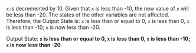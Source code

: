 `x` is decremented by 10. Given that `x` is less than -10, the new value of `x` will be less than -20. The states of the other variables are not affected. Therefore, the Output State is: `x` is less than or equal to 0, `x` is less than 0, `x` is less than -10; `x` is now less than -20.

Output State: **`x` is less than or equal to 0, `x` is less than 0, `x` is less than -10; `x` is now less than -20**